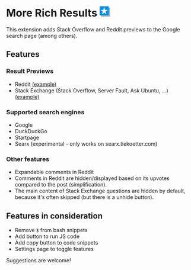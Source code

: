 # More Rich Results <img src="src/assets/images/icon_64.png" width="28">

This extension adds Stack Overflow and Reddit previews to the Google search page (among others).

## Features

### Result Previews
 - Reddit [(example)](https://i.imgur.com/bjUt4JF.png) 
 - Stack Exchange (Stack Overflow, Server Fault, Ask Ubuntu, ...) [(example)](https://i.imgur.com/DmNlz5a.png)

### Supported search engines
 - Google
 - DuckDuckGo
 - Startpage
 - Searx (experimental - only works on searx.tiekoetter.com)
 
### Other features
 - Expandable comments in Reddit
 - Comments in Reddit are hidden/displayed based on its upvotes compared to the post (simplification).
 - The main content of Stack Exchange questions are hidden by default, because it's often skipped (but there is a unhide button).

## Features in consideration
 - Remove `$` from bash snippets
 - Add button to run JS code
 - Add copy button to code snippets
 - Settings page to toggle features
 
 Suggestions are welcome!
